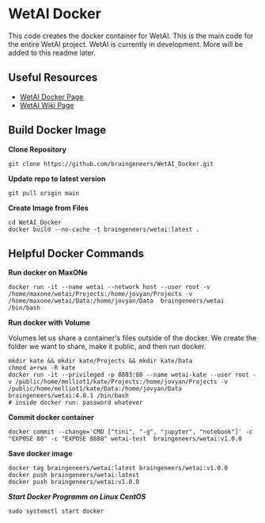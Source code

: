 # WetAI Docker

This code creates the docker container for WetAI. This is the main code for the entire WetAI project. WetAI is currently in development. More will be added to this readme later.

## Useful Resources
* [WetAI Docker Page](https://hub.docker.com/r/braingeneers/wetai)
* [WetAI Wiki Page](https://github.com/braingeneers/wiki)


## Build Docker Image
**Clone Repository**
```
git clone https://github.com/braingeneers/WetAI_Docker.git
```

**Update repo to latest version**

```
git pull origin main
```

**Create Image from Files**
```
cd WetAI_Docker
docker build --no-cache -t braingeneers/wetai:latest .  
```

## Helpful Docker Commands



**Run docker on MaxONe**

```
docker run -it --name wetai --network host --user root -v /home/maxone/wetai/Projects:/home/jovyan/Projects -v /home/maxone/wetai/Data:/home/jovyan/Data  braingeneers/wetai /bin/bash
```

**Run docker with Volume**

Volumes let us share a container's files outside of the docker. We create the folder we want to share, make it public, and then run docker.
```
mkdir kate && mkdir kate/Projects && mkdir kate/Data
chmod a+rwx -R kate
docker run -it --privileged -p 8803:80 --name wetai-kate --user root -v /public/home/melliot1/kate/Projects:/home/jovyan/Projects -v /public/home/melliot1/kate/Data:/home/jovyan/Data braingeneers/wetai:4.0.1 /bin/bash
# inside docker run: password whatever
```

**Commit docker container**

```
docker commit --change='CMD ["tini", "-g", "jupyter", "notebook"]' -c "EXPOSE 80" -c "EXPOSE 8888" wetai-test  braingeneers/wetai:v1.0.0
```

**Save docker image**
```
docker tag braingeneers/wetai:latest braingeneers/wetai:v1.0.0
docker push braingeneers/wetai:latest
docker push braingeneers/wetai:v1.0.0
```

***Start Docker Programm on Linux CentOS***
```
sudo systemctl start docker
```
